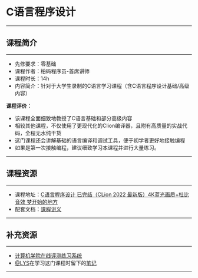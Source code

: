 # C语言程序设计

****

## 课程简介

****

- 先修要求：零基础
- 课程作者：柏码程序员-首席讲师
- 课程时长：14h
- 内容简介：针对于大学生录制的C语言学习课程（含C语言程序设计基础/高级内容）

**课程评价**：

* 该课程全面细致地教授了C语言基础和部分高级内容
* 相较其他课程，不仅使用了更现代化的Clion编译器，且附有高质量的实战代码，全程无水纯干货
* 这门课程还会讲解基础的语言编译和调试工具，便于初学者更好地接触编程
* 如果是第一次接触编程，建议细致学习本课程并进行大量练习。

<!-- 介绍学习该门课程主观感受，内容包括但不限于：
    （1）课程覆盖的知识点范围
    （2）与同类课程相比它的优势与特点
    （3）学习这门课程的体验与感受
    （4）自学这门课的注意点（踩过的坑、难度预警等等）
    （5）... ...
-->

****

## 课程资源

****

- 课程地址：[C语言程序设计 已完结（CLion 2022 最新版）4K蓝光画质+杜比音效 梦开始的地方](https://www.bilibili.com/video/BV1Cr4y137os/?spm_id_from=333.999.0.0&vd_source=ce95ad6607d316dd76f87b90ab69fa3f)
- 配套文档：[课程讲义](https://itbaima.net/document)

****

## 补充资源

****

* [计算机学院在线评测练习系统](http://www.haueacm.top/)
* [@LYS](https://lys2021.com/)在学习这门课程时留下的[笔记](https://lys2021.com/?p=686)

****